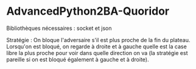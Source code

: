 # AdvancedPython2BA-Quoridor
Bibliothèques nécessaires : socket et json

Stratégie : On bloque l'adversaire s'il est plus proche de la fin du plateau. Lorsqu'on est bloqué, on regarde à droite et à gauche 
quelle est la case libre la plus proche pour voir dans quelle direction on va (la stratégie est pareille si on est bloqué également à gauche et à droite).
